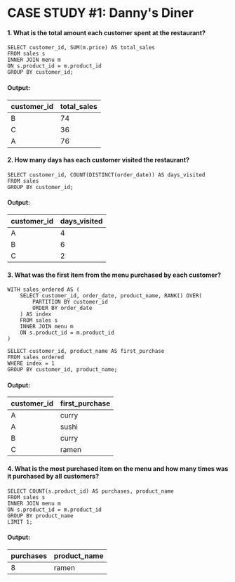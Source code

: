 # CASE STUDY #1: Danny's Diner
#### 1. What is the total amount each customer spent at the restaurant?
```
SELECT customer_id, SUM(m.price) AS total_sales
FROM sales s
INNER JOIN menu m
ON s.product_id = m.product_id
GROUP BY customer_id;
```
#### Output:
|customer_id|total_sales|
|-----------|---|
|B          |74 |
|C          |36 |
|A          |76 |

#### 2. How many days has each customer visited the restaurant?
```
SELECT customer_id, COUNT(DISTINCT(order_date)) AS days_visited
FROM sales
GROUP BY customer_id;
```
#### Output:
|customer_id|days_visited|
|-|-|
|A|4|
|B|6|
|C|2|

#### 3. What was the first item from the menu purchased by each customer?
```
WITH sales_ordered AS (
	SELECT customer_id, order_date, product_name, RANK() OVER(
		PARTITION BY customer_id
		ORDER BY order_date
	) AS index
	FROM sales s
	INNER JOIN menu m
	ON s.product_id = m.product_id
)

SELECT customer_id, product_name AS first_purchase
FROM sales_ordered
WHERE index = 1
GROUP BY customer_id, product_name;
```
#### Output:
|customer_id|first_purchase|
|-|-|
|A|curry|
|A|sushi|
|B|curry|
|C|ramen|

#### 4. What is the most purchased item on the menu and how many times was it purchased by all customers?
```
SELECT COUNT(s.product_id) AS purchases, product_name
FROM sales s
INNER JOIN menu m
ON s.product_id = m.product_id
GROUP BY product_name
LIMIT 1;
```
#### Output:
|purchases|product_name|
|-|-|
|8|ramen|
